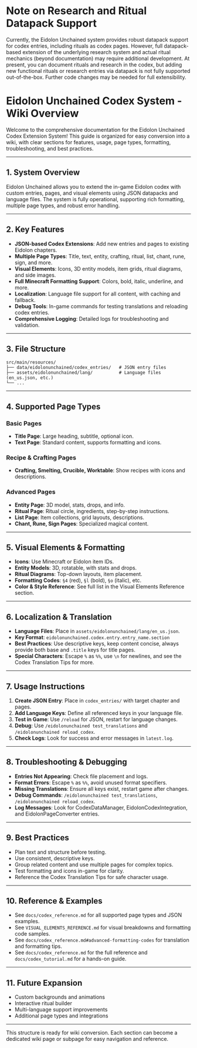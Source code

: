 # Note on Research and Ritual Datapack Support

Currently, the Eidolon Unchained system provides robust datapack support for codex entries, including rituals as codex pages. However, full datapack-based extension of the underlying research system and actual ritual mechanics (beyond documentation) may require additional development. At present, you can document rituals and research in the codex, but adding new functional rituals or research entries via datapack is not fully supported out-of-the-box. Further code changes may be needed for full extensibility.

# Eidolon Unchained Codex System - Wiki Overview

Welcome to the comprehensive documentation for the Eidolon Unchained Codex Extension System! This guide is organized for easy conversion into a wiki, with clear sections for features, usage, page types, formatting, troubleshooting, and best practices.

---

## 1. System Overview

Eidolon Unchained allows you to extend the in-game Eidolon codex with custom entries, pages, and visual elements using JSON datapacks and language files. The system is fully operational, supporting rich formatting, multiple page types, and robust error handling.

---

## 2. Key Features

- **JSON-based Codex Extensions**: Add new entries and pages to existing Eidolon chapters.
- **Multiple Page Types**: Title, text, entity, crafting, ritual, list, chant, rune, sign, and more.
- **Visual Elements**: Icons, 3D entity models, item grids, ritual diagrams, and side images.
- **Full Minecraft Formatting Support**: Colors, bold, italic, underline, and more.
- **Localization**: Language file support for all content, with caching and fallback.
- **Debug Tools**: In-game commands for testing translations and reloading codex entries.
- **Comprehensive Logging**: Detailed logs for troubleshooting and validation.

---

## 3. File Structure

```
src/main/resources/
├── data/eidolonunchained/codex_entries/   # JSON entry files
├── assets/eidolonunchained/lang/          # Language files (en_us.json, etc.)
└── ...
```

---

## 4. Supported Page Types

### Basic Pages
- **Title Page**: Large heading, subtitle, optional icon.
- **Text Page**: Standard content, supports formatting and icons.

### Recipe & Crafting Pages
- **Crafting, Smelting, Crucible, Worktable**: Show recipes with icons and descriptions.

### Advanced Pages
- **Entity Page**: 3D model, stats, drops, and info.
- **Ritual Page**: Ritual circle, ingredients, step-by-step instructions.
- **List Page**: Item collections, grid layouts, descriptions.
- **Chant, Rune, Sign Pages**: Specialized magical content.

---

## 5. Visual Elements & Formatting

- **Icons**: Use Minecraft or Eidolon item IDs.
- **Entity Models**: 3D, rotatable, with stats and drops.
- **Ritual Diagrams**: Top-down layouts, item placement.
- **Formatting Codes**: `§4` (red), `§l` (bold), `§o` (italic), etc.
- **Color & Style Reference**: See full list in the Visual Elements Reference section.

---

## 6. Localization & Translation

- **Language Files**: Place in `assets/eidolonunchained/lang/en_us.json`.
- **Key Format**: `eidolonunchained.codex.entry.entry_name.section`
- **Best Practices**: Use descriptive keys, keep content concise, always provide both base and `.title` keys for title pages.
- **Special Characters**: Escape `%` as `%%`, use `\n` for newlines, and see the Codex Translation Tips for more.

---

## 7. Usage Instructions

1. **Create JSON Entry**: Place in `codex_entries/` with target chapter and pages.
2. **Add Language Keys**: Define all referenced keys in your language file.
3. **Test in Game**: Use `/reload` for JSON, restart for language changes.
4. **Debug**: Use `/eidolonunchained test_translations` and `/eidolonunchained reload_codex`.
5. **Check Logs**: Look for success and error messages in `latest.log`.

---

## 8. Troubleshooting & Debugging

- **Entries Not Appearing**: Check file placement and logs.
- **Format Errors**: Escape `%` as `%%`, avoid unused format specifiers.
- **Missing Translations**: Ensure all keys exist, restart game after changes.
- **Debug Commands**: `/eidolonunchained test_translations`, `/eidolonunchained reload_codex`.
- **Log Messages**: Look for CodexDataManager, EidolonCodexIntegration, and EidolonPageConverter entries.

---

## 9. Best Practices

- Plan text and structure before testing.
- Use consistent, descriptive keys.
- Group related content and use multiple pages for complex topics.
- Test formatting and icons in-game for clarity.
- Reference the Codex Translation Tips for safe character usage.

---

## 10. Reference & Examples

- See `docs/codex_reference.md` for all supported page types and JSON examples.
- See `VISUAL_ELEMENTS_REFERENCE.md` for visual breakdowns and formatting code samples.
- See `docs/codex_reference.md#advanced-formatting-codes` for translation and formatting tips.
- See `docs/codex_reference.md` for the full reference and `docs/codex_tutorial.md` for a hands-on guide.

---

## 11. Future Expansion

- Custom backgrounds and animations
- Interactive ritual builder
- Multi-language support improvements
- Additional page types and integrations

---

This structure is ready for wiki conversion. Each section can become a dedicated wiki page or subpage for easy navigation and reference.
